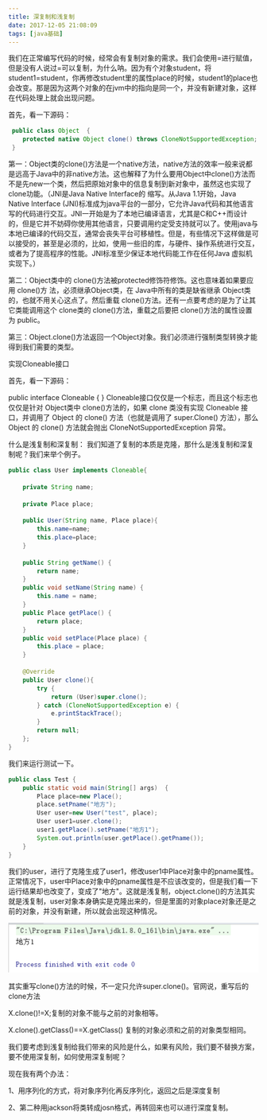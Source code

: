 ```yaml
---
title: 深复制和浅复制
date: 2017-12-05 21:08:09
tags: [java基础]
---
```


我们在正常编写代码的时候，经常会有复制对象的需求。我们会使用=进行赋值，但是没有人说过=可以复制，为什么呐。因为有个对象student，将student1=student，你再修改student里的属性place的时候，student1的place也会改变。那是因为这两个对象的在jvm中的指向是同一个，并没有新建对象，这样在代码处理上就会出现问题。

首先，看一下源码：

``` java 
 public class Object  {
  	protected native Object clone() throws CloneNotSupportedException;
 }
```
第一：Object类的clone()方法是一个native方法，native方法的效率一般来说都是远高于Java中的非native方法。这也解释了为什么要用Object中clone()方法而不是先new一个类，然后把原始对象中的信息复制到新对象中，虽然这也实现了clone功能。（JNI是Java Native Interface的 缩写。从Java 1.1开始，Java Native Interface (JNI)标准成为java平台的一部分，它允许Java代码和其他语言写的代码进行交互。JNI一开始是为了本地已编译语言，尤其是C和C++而设计的，但是它并不妨碍你使用其他语言，只要调用约定受支持就可以了。使用java与本地已编译的代码交互，通常会丧失平台可移植性。但是，有些情况下这样做是可以接受的，甚至是必须的，比如，使用一些旧的库，与硬件、操作系统进行交互，或者为了提高程序的性能。JNI标准至少保证本地代码能工作在任何Java 虚拟机实现下。）

第二：Object类中的 clone()方法被protected修饰符修饰。这也意味着如果要应用 clone()方 法，必须继承Object类，在 Java中所有的类是缺省继承 Object类的，也就不用关心这点了。然后重载 clone()方法。还有一点要考虑的是为了让其它类能调用这个 clone类的 clone()方法，重载之后要把 clone()方法的属性设置为 public。

第三：Object.clone()方法返回一个Object对象。我们必须进行强制类型转换才能得到我们需要的类型。

实现Cloneable接口 

首先，看一下源码：　　

public interface Cloneable { 
}
Cloneable接口仅仅是一个标志，而且这个标志也仅仅是针对 Object类中 clone()方法的，如果 clone 类没有实现 Cloneable 接口，并调用了 Object 的 clone() 方法（也就是调用了 super.Clone() 方法），那么Object 的 clone() 方法就会抛出 CloneNotSupportedException 异常。

什么是浅复制和深复制：
我们知道了复制的本质是克隆，那什么是浅复制和深复制呢？我们来举个例子。

``` java 
public class User implements Cloneable{
    
    private String name;
    
    private Place place;
    
    public User(String name, Place place){
        this.name=name;
        this.place=place;
    }
    
    public String getName() {
        return name;
    }
    public void setName(String name) {
        this.name = name;
    }
    public Place getPlace() {
        return place;
    }
    public void setPlace(Place place) {
        this.place = place;
    }
    
    @Override
    public User clone(){
        try {
            return (User)super.clone();
        } catch (CloneNotSupportedException e) {
            e.printStackTrace();
        }
        return null;
    };
}

```

我们来运行测试一下。

``` java 
public class Test {
    public static void main(String[] args)  {
        Place place=new Place();
        place.setPname("地方");
        User user=new User("test", place);
        User user1=user.clone();
        user1.getPlace().setPname("地方1");
        System.out.println(user.getPlace().getPname());
    }
}
```

我们的user，进行了克隆生成了user1，修改user1中Place对象中的pname属性。正常情况下，user中Place对象中的pname属性是不应该改变的，但是我们看一下运行结果却也改变了，变成了"地方"。这就是浅复制，object.clone()的方法其实就是浅复制，user对象本身确实是克隆出来的，但是里面的对象place对象还是之前的对象，并没有新建，所以就会出现这种情况。

![深复制和浅复制](深复制和浅复制/深复制和浅复制-1.png)

其实重写clone()方法的时候，不一定只允许super.clone()。官网说，重写后的clone方法

X.clone()!=X;复制的对象不能与之前的对象相等。

X.clone().getClass()==X.getClass() 复制的对象必须和之前的对象类型相同。

我们要考虑到浅复制给我们带来的风险是什么，如果有风险，我们要不替换方案，要不使用深复制，如何使用深复制呢？

现在我有两个办法：

1、用序列化的方式，将对象序列化再反序列化，返回之后是深度复制

2、第二种用jackson将类转成josn格式，再转回来也可以进行深度复制。













